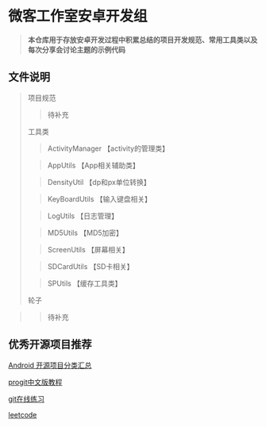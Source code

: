 # 微客工作室安卓开发组

> **本仓库用于存放安卓开发过程中积累总结的项目开发规范、常用工具类以及每次分享会讨论主题的示例代码**

## 文件说明

> 项目规范
>
> > 待补充
>
> 工具类
> 
> > ActivityManager     【activity的管理类】
> 
> > AppUtils            【App相关辅助类】
> 
> > DensityUtil         【dp和px单位转换】
> 
> > KeyBoardUtils       【输入键盘相关】      
> 
> > LogUtils            【日志管理】
> 
> > MD5Utils            【MD5加密】
> 
> > ScreenUtils         【屏幕相关】
> 
> > SDCardUtils         【SD卡相关】
>    
> > SPUtils             【缓存工具类】
> 
> 轮子

> >待补充


## 优秀开源项目推荐

[Android 开源项目分类汇总](https://github.com/Trinea/android-open-project)

[progit中文版教程](https://github.com/progit/progit)

[git在线练习](https://github.com/pcottle/learnGitBranching)

[leetcode](https://github.com/haoel/leetcode)